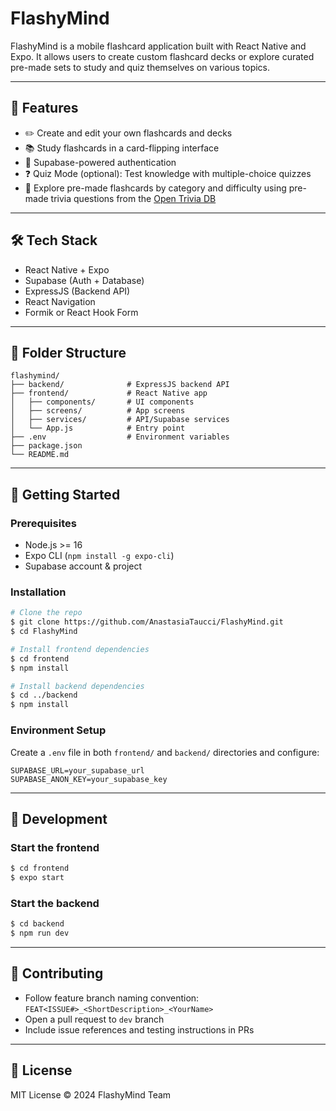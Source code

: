 # FlashyMind

FlashyMind is a mobile flashcard application built with React Native and Expo. It allows users to create custom flashcard decks or explore curated pre-made sets to study and quiz themselves on various topics.

---

## 📱 Features

* ✏️ Create and edit your own flashcards and decks
* 📚 Study flashcards in a card-flipping interface
* 🔐 Supabase-powered authentication
* ❓ Quiz Mode (optional): Test knowledge with multiple-choice quizzes
* 🏰 Explore pre-made flashcards by category and difficulty using pre-made trivia questions from the [Open Trivia DB](https://opentdb.com/api_config.php)


---

## 🛠️ Tech Stack

* React Native + Expo
* Supabase (Auth + Database)
* ExpressJS (Backend API)
* React Navigation
* Formik or React Hook Form

---

## 🧱 Folder Structure

```
flashymind/
├── backend/              # ExpressJS backend API
├── frontend/             # React Native app
│   ├── components/       # UI components
│   ├── screens/          # App screens
│   ├── services/         # API/Supabase services
│   └── App.js            # Entry point
├── .env                  # Environment variables
├── package.json
└── README.md
```

---

## 🚀 Getting Started

### Prerequisites

* Node.js >= 16
* Expo CLI (`npm install -g expo-cli`)
* Supabase account & project

### Installation

```bash
# Clone the repo
$ git clone https://github.com/AnastasiaTaucci/FlashyMind.git
$ cd FlashyMind

# Install frontend dependencies
$ cd frontend
$ npm install

# Install backend dependencies
$ cd ../backend
$ npm install
```

### Environment Setup

Create a `.env` file in both `frontend/` and `backend/` directories and configure:

```
SUPABASE_URL=your_supabase_url
SUPABASE_ANON_KEY=your_supabase_key
```

---

## 🔧 Development

### Start the frontend

```bash
$ cd frontend
$ expo start
```

### Start the backend

```bash
$ cd backend
$ npm run dev
```

---

## 👥 Contributing

* Follow feature branch naming convention: `FEAT<ISSUE#>_<ShortDescription>_<YourName>`
* Open a pull request to `dev` branch
* Include issue references and testing instructions in PRs

---

## 📄 License

MIT License © 2024 FlashyMind Team

